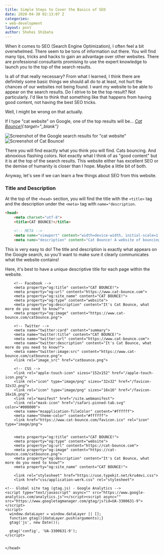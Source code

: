 ```yaml
---
title: Simple Steps to Cover the Basics of SEO
date: 2020-04-30 02:13:07 Z
categories:
- web-development
layout: post
author: Shohei Shibata
---
```


When it comes to SEO (Search Engine Optimization), I often feel a bit overwhelmed. There seem to be tons of information out there. You will find many tips, tricks and hacks to gain an advantage over other websites. There are professional consultants promising to use the expert knowledge to launch you to the top of the search results.

Is all of that really necessary? From what I learned, I think there are definitely some basic things we should all do to at least, not hurt the chances of our websites not being found. I want my website to be able to appear on the search results. Do I strive to be the top result? Not particularly. I'd like to think that something like that happens from having good content, not having the best SEO tricks. 

Well, I might be wrong on that actually.

If I type "cat website" on Google, one of the top results will be... *[Cat Bounce!](https://cat-bounce.com/){:target="_blank"}*

![Screenshot of the Google search results for "cat website"]()
![Screenshot of Cat Bounce!]()

There you will find exactly what you think you will find. Cats bouncing. And abnoxious flashing colors. Not exactly what I think of as "good content" but it is at the top of the search results. This website either has excellent SEO or the demise of humanity is closer than I hope. Maybe a little bit of both.

Anyway, let's see if we can learn a few things about SEO from this website.

### Title and Description

At the top of the `<head>` section, you will find the title with the `<title>` tag and the description under the `<meta>` tag with `name="description`.

```html
<head>
    <meta charset="utf-8">
    <title>CAT BOUNCE!</title>

    <!-- META -->
    <meta name="viewport" content="width=device-width, initial-scale=1.0">
    <meta name="description" content="Cat Bounce! A website of bouncing cats.">
```

This is very easy to do! The title and description is exactly what appears on the Google search, so you'll want to make sure it clearly communicates what the website contains!

Here, it's best to have a unique descriptive title for each page within the website. 

```
    <!-- Facebook -->
    <meta property="og:title" content="CAT BOUNCE!">
    <meta property="og:url" content="https://www.cat-bounce.com">
    <meta property="og:site_name" content="CAT BOUNCE!">
    <meta property="og:type" content="website">
    <meta property="og:description" content="It's Cat Bounce, what more do you need to know?">
    <meta property="og:image" content="https://www.cat-bounce.com/catbounce.png">

    <!-- Twitter -->
    <meta name="twitter:card" content="summary">
    <meta name="twitter:title" content="CAT BOUNCE!">
    <meta name="twitter:url" content="https://www.cat-bounce.com">
    <meta name="twitter:description" content="It's Cat Bounce, what more do you need to know?">
    <meta name="twitter:image:src" content="https://www.cat-bounce.com/catbounce.png">
    <link rel="image_src" href="catbounce.png">

    <!-- CSS -->
    <link rel="apple-touch-icon" sizes="152x152" href="/apple-touch-icon.png">
	<link rel="icon" type="image/png" sizes="32x32" href="/favicon-32x32.png">
	<link rel="icon" type="image/png" sizes="16x16" href="/favicon-16x16.png">
	<link rel="manifest" href="/site.webmanifest">
	<link rel="mask-icon" href="/safari-pinned-tab.svg" color="#000000">
	<meta name="msapplication-TileColor" content="#ffffff">
	<meta name="theme-color" content="#ffffff">
	<link href="https://www.cat-bounce.com/favicon.ico" rel="icon" type="image/png">


    <meta property="og:title" content="CAT BOUNCE!">
    <meta property="og:type" content="website">
    <meta property="og:url" content="https://cat-bounce.com">
    <meta property="og:image" content="https://cat-bounce.com/catbounce.png">
    <meta property="og:description" content="It's Cat Bounce, what more do you need to know?">
    <meta property="og:site_name" content="CAT BOUNCE!">

	<link rel="stylesheet" href="https://use.typekit.net/kru4mvi.css">
	<link href="css/application-werk.css" rel="stylesheet">

<!-- Global site tag (gtag.js) - Google Analytics -->
<script type="text/javascript" async="" src="https://www.google-analytics.com/analytics.js"></script><script async="" src="https://www.googletagmanager.com/gtag/js?id=UA-3300631-9"></script>
<script>
  window.dataLayer = window.dataLayer || [];
  function gtag(){dataLayer.push(arguments);}
  gtag('js', new Date());

  gtag('config', 'UA-3300631-9');
</script>


</head>
```


